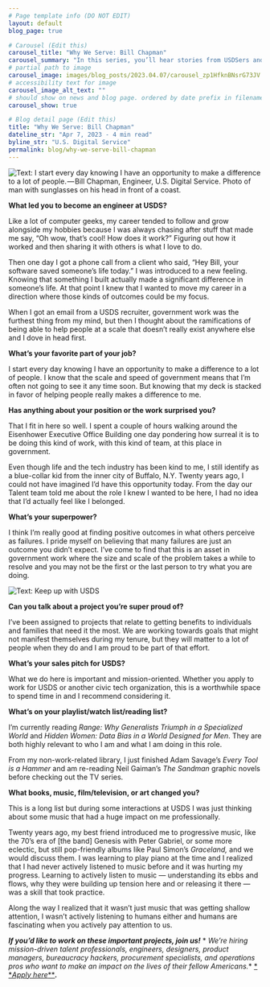 ```yaml
---
# Page template info (DO NOT EDIT)
layout: default
blog_page: true

# Carousel (Edit this)
carousel_title: "Why We Serve: Bill Chapman"
carousel_summary: "In this series, you’ll hear stories from USDSers and learn why they decided to join, why they stay, and how their work is making an impact for Americans…"
# partial path to image
carousel_image: images/blog_posts/2023.04.07/carousel_zp1HfknBNsrG73JV.jpg
# accessibility text for image
carousel_image_alt_text: ""
# should show on news and blog page. ordered by date prefix in filename
carousel_show: true

# Blog detail page (Edit this)
title: "Why We Serve: Bill Chapman"
dateline_str: "Apr 7, 2023 - 4 min read"
byline_str: "U.S. Digital Service"
permalink: blog/why-we-serve-bill-chapman
---
```


![Text: I start every day knowing I have an opportunity to make a difference to a lot of people. — Bill Chapman, Engineer, U.S. Digital Service. Photo of man with sunglasses on his head in front of a coast.](https://miro.medium.com/v2/resize:fit:1400/1*zp1HfknBNsrG73JV-3U7OQ.jpeg)

**What led you to become an engineer at USDS?**

Like a lot of computer geeks, my career tended to follow and grow alongside my hobbies because I was always chasing
after stuff that made me say, “Oh wow, that’s cool! How does it work?” Figuring out how it worked and then sharing it
with others is what I love to do.

Then one day I got a phone call from a client who said, “Hey Bill, your software saved someone’s life today.” I was
introduced to a new feeling. Knowing that something I built actually made a significant difference in someone’s life. At
that point I knew that I wanted to move my career in a direction where those kinds of outcomes could be my focus.

When I got an email from a USDS recruiter, government work was the furthest thing from my mind, but then I thought about
the ramifications of being able to help people at a scale that doesn’t really exist anywhere else and I dove in head
first.

**What’s your favorite part of your job?**

I start every day knowing I have an opportunity to make a difference to a lot of people. I know that the scale and speed
of government means that I’m often not going to see it any time soon. But knowing that my deck is stacked in favor of
helping people really makes a difference to me.

**Has anything about your position or the work surprised you?**

That I fit in here so well. I spent a couple of hours walking around the Eisenhower Executive Office Building one day
pondering how surreal it is to be doing this kind of work, with this kind of team, at this place in government.

Even though life and the tech industry has been kind to me, I still identify as a blue-collar kid from the inner city of
Buffalo, N.Y. Twenty years ago, I could not have imagined I’d have this opportunity today. From the day our Talent team
told me about the role I knew I wanted to be here, I had no idea that I’d actually feel like I belonged.

**What’s your superpower?**

I think I’m really good at finding positive outcomes in what others perceive as failures. I pride myself on believing
that many failures are just an outcome you didn’t expect. I’ve come to find that this is an asset in government work
where the size and scale of the problem takes a while to resolve and you may not be the first or the last person to try
what you are doing.

![Text: Keep up with USDS](https://miro.medium.com/v2/resize:fit:1400/1*vdwzSIfIoY79w3uWeoXLfw.png)

**Can you talk about a project you’re super proud of?**

I’ve been assigned to projects that relate to getting benefits to individuals and families that need it the most. We are
working towards goals that might not manifest themselves during my tenure, but they will matter to a lot of people when
they do and I am proud to be part of that effort.

**What’s your sales pitch for USDS?**

What we do here is important and mission-oriented. Whether you apply to work for USDS or another civic tech
organization, this is a worthwhile space to spend time in and I recommend considering it.

**What’s on your playlist/watch list/reading list?**

I’m currently reading  _Range: Why Generalists Triumph in a Specialized World_  and  _Hidden Women: Data Bias in a World
Designed for Men_. They are both highly relevant to who I am and what I am doing in this role.

From my non-work-related library, I just finished Adam Savage’s  _Every Tool is a Hammer_  and am re-reading Neil
Gaiman’s  _The Sandman_  graphic novels before checking out the TV series.

**What books, music, film/television, or art changed you?**

This is a long list but during some interactions at USDS I was just thinking about some music that had a huge impact on
me professionally.

Twenty years ago, my best friend introduced me to progressive music, like the 70’s era of [the band] Genesis with Peter
Gabriel, or some more eclectic, but still pop-friendly albums like Paul Simon’s  _Graceland,_  and we would discuss
them. I was learning to play piano at the time and I realized that I had never actively listened to music before and it
was hurting my progress. Learning to actively listen to music — understanding its ebbs and flows, why they were building
up tension here and or releasing it there — was a skill that took practice.

Along the way I realized that it wasn’t just music that was getting shallow attention, I wasn’t actively listening to
humans either and humans are fascinating when you actively pay attention to us.

**_If you’d like to work on these important projects, join us!_**  *
*_We’re hiring mission-driven talent professionals, engineers, designers, product managers, bureaucracy hackers,
procurement specialists, and operations pros who want to make an impact on the lives of their fellow Americans._** [*
*_Apply here_**](https://www.usds.gov/apply)**_._**
